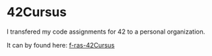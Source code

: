 # 42Cursus

I transfered my code assignments for 42 to a personal organization.

It can by found here: [f-ras-42Cursus](https://github.com/f-ras-42Cursus "My Personal Organization")
